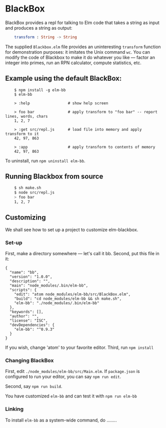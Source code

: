 # BlackBox

BlackBox provides a repl for talking to Elm code
that takes a string as input and produces a string
as output:

```elm
    transform : String -> String
```

The supplied `Blackbox.elm` file provides an uninteresting
`transform` function for demonstration purposes: it imitates
the Unix command `wc`.  You can modify the code of Blackbox
to make it do whatever you like — factor an integer into primes,
run an RPN calculator, compute statistics, etc.

## Example using the default BlackBox:

```
    $ npm install -g elm-bb
    $ elm-bb

    > :help                 # show help screen

    > foo bar               # apply transform to "foo bar" -- report lines, words, chars
    1, 2, 7

    > :get src/repl.js      # load file into memory and apply transform to it
    42, 97, 863

    > :app                  # apply transform to contents of memory
    42, 97, 863
```

To uninstall, run `npm uninstall elm-bb`.

## Running Blackbox from source

```bash
    $ sh make.sh  
    $ node src/repl.js
    > foo bar
    1, 2, 7
```

## Customizing

We shall see how to set up a project to customize
elm-blackbox.

### Set-up

First, make a directory somewhere — let's call it bb.
Second, put this file in it:

```
{
  "name": "bb",
  "version": "1.0.0",
  "description": "",
  "main": "node_modules/.bin/elm-bb",
  "scripts": {
    "edit": "atom node_modules/elm-bb/src/BlackBox.elm",
    "build": "cd node_modules/elm-bb && sh make.sh",
    "elm-bb": "./node_modules/.bin/elm-bb"
  },
  "keywords": [],
  "author": "",
  "license": "ISC",
  "devDependencies": {
    "elm-bb": "^0.9.3"
  }
}
```

If you wish, change 'atom' to your favorite editor.  Third, run `npm install`

### Changing BlackBox

First, edit `./node_modules/elm-bb/src/Main.elm`.  If `package.json`
is configured to run your editor, you can say `npm run edit`.

Second, say `npm run build`.

You have customized `elm-bb` and can test it with `npm run elm-bb`

### Linking

To install `elm-bb` as a system-wide command, do ........
